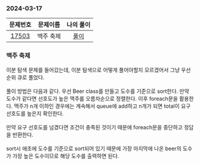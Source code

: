 ### 2024-03-17
|                      문제번호                      | 문제이름  | 나의 풀이  |
|:----------------------------------------------:|:-----:|:------:|
| [17503](https://www.acmicpc.net/problem/17503) | 맥주 축제 | [풀이](https://github.com/Kminwo-o/BaekJoon-Algorithm/blob/main/%EB%B0%B1%EC%A4%80/Silver/17503.%E2%80%85%EB%A7%A5%EC%A3%BC%E2%80%85%EC%B6%95%EC%A0%9C/%EB%A7%A5%EC%A3%BC%E2%80%85%EC%B6%95%EC%A0%9C.java) |

### 맥주 축제
이분 탐색 문제를 들어갔는데, 이분 탐색으로 어떻게 풀어야할지 모르겠어서 그냥 우선순위 큐로 풀었다. <br>
<br>
풀이 방법은 다음과 같다. 우선 Beer class를 만들고 도수를 기준으로 sort한다. 만약 도수가 같다면 선호도가 높은 맥주를 오름차순으로 정렬한다. 이후 foreach문을 활용한다. 
맥주가 n개 이하인 경우에는 계속해서 queue에 add하고 n개가 되면 total이 요구 선호도를 높은지 확인한다. <br>
<br>
만약 요구 선호도를 넘겼다면 조건이 충족된 것이기 때문에 foreach문을 중단하고 정답을 반환한다. <br>
<br>
sort시 애초에 도수를 기준으로 sort되어 있기 때문에 가장 마지막에 나온 beer의 도수가 가장 높은 도수이므로 해당 도수를 출력하면 된다.